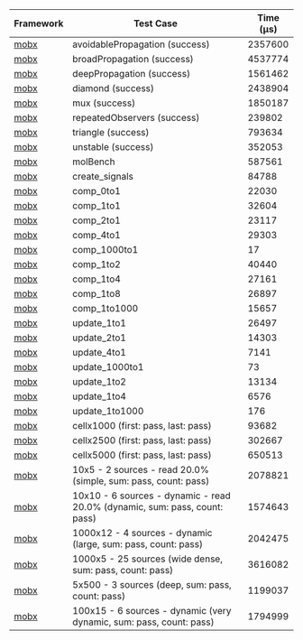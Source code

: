 | Framework | Test Case | Time (μs) |
| --- | --- | --- |
| [mobx](https://github.com/mobxjs/mobx.dart) | avoidablePropagation (success) | 2357600 |
| [mobx](https://github.com/mobxjs/mobx.dart) | broadPropagation (success) | 4537774 |
| [mobx](https://github.com/mobxjs/mobx.dart) | deepPropagation (success) | 1561462 |
| [mobx](https://github.com/mobxjs/mobx.dart) | diamond (success) | 2438904 |
| [mobx](https://github.com/mobxjs/mobx.dart) | mux (success) | 1850187 |
| [mobx](https://github.com/mobxjs/mobx.dart) | repeatedObservers (success) | 239802 |
| [mobx](https://github.com/mobxjs/mobx.dart) | triangle (success) | 793634 |
| [mobx](https://github.com/mobxjs/mobx.dart) | unstable (success) | 352053 |
| [mobx](https://github.com/mobxjs/mobx.dart) | molBench | 587561 |
| [mobx](https://github.com/mobxjs/mobx.dart) | create_signals | 84788 |
| [mobx](https://github.com/mobxjs/mobx.dart) | comp_0to1 | 22030 |
| [mobx](https://github.com/mobxjs/mobx.dart) | comp_1to1 | 32604 |
| [mobx](https://github.com/mobxjs/mobx.dart) | comp_2to1 | 23117 |
| [mobx](https://github.com/mobxjs/mobx.dart) | comp_4to1 | 29303 |
| [mobx](https://github.com/mobxjs/mobx.dart) | comp_1000to1 | 17 |
| [mobx](https://github.com/mobxjs/mobx.dart) | comp_1to2 | 40440 |
| [mobx](https://github.com/mobxjs/mobx.dart) | comp_1to4 | 27161 |
| [mobx](https://github.com/mobxjs/mobx.dart) | comp_1to8 | 26897 |
| [mobx](https://github.com/mobxjs/mobx.dart) | comp_1to1000 | 15657 |
| [mobx](https://github.com/mobxjs/mobx.dart) | update_1to1 | 26497 |
| [mobx](https://github.com/mobxjs/mobx.dart) | update_2to1 | 14303 |
| [mobx](https://github.com/mobxjs/mobx.dart) | update_4to1 | 7141 |
| [mobx](https://github.com/mobxjs/mobx.dart) | update_1000to1 | 73 |
| [mobx](https://github.com/mobxjs/mobx.dart) | update_1to2 | 13134 |
| [mobx](https://github.com/mobxjs/mobx.dart) | update_1to4 | 6576 |
| [mobx](https://github.com/mobxjs/mobx.dart) | update_1to1000 | 176 |
| [mobx](https://github.com/mobxjs/mobx.dart) | cellx1000 (first: pass, last: pass) | 93682 |
| [mobx](https://github.com/mobxjs/mobx.dart) | cellx2500 (first: pass, last: pass) | 302667 |
| [mobx](https://github.com/mobxjs/mobx.dart) | cellx5000 (first: pass, last: pass) | 650513 |
| [mobx](https://github.com/mobxjs/mobx.dart) | 10x5 - 2 sources - read 20.0% (simple, sum: pass, count: pass) | 2078821 |
| [mobx](https://github.com/mobxjs/mobx.dart) | 10x10 - 6 sources - dynamic - read 20.0% (dynamic, sum: pass, count: pass) | 1574643 |
| [mobx](https://github.com/mobxjs/mobx.dart) | 1000x12 - 4 sources - dynamic (large, sum: pass, count: pass) | 2042475 |
| [mobx](https://github.com/mobxjs/mobx.dart) | 1000x5 - 25 sources (wide dense, sum: pass, count: pass) | 3616082 |
| [mobx](https://github.com/mobxjs/mobx.dart) | 5x500 - 3 sources (deep, sum: pass, count: pass) | 1199037 |
| [mobx](https://github.com/mobxjs/mobx.dart) | 100x15 - 6 sources - dynamic (very dynamic, sum: pass, count: pass) | 1794999 |
